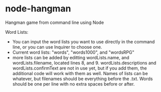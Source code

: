 # node-hangman
Hangman game from command line using Node

Word Lists:
- You can input the word lists you want to use directly in the command line, or you can use Inquirer to choose one.
- Current word lists: "words", "words1000", and "wordsRPG"
- more lists can be added by editting wordLists.name, and wordLists.filename, located lines 8, and 9. wordLists.descriptions and wordLists.confirmText are not in use yet, but if you add them, the additional code will work with them as well. Names of lists can be whatever, but filenames should be everything before the .txt. Words should be one per line with no extra spaces before or after.